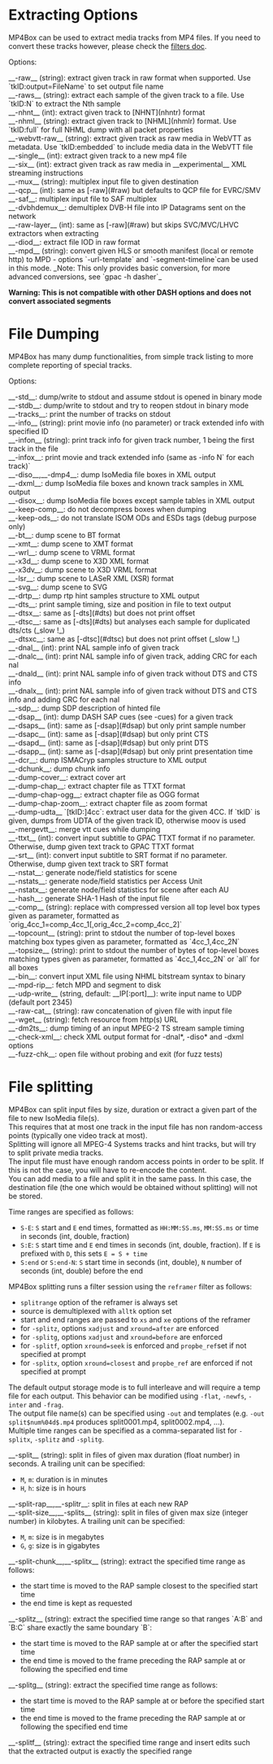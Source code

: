 <!-- automatically generated - do not edit, patch gpac/applications/mp4box/mp4box.c -->

# Extracting Options  
  
MP4Box can be used to extract media tracks from MP4 files. If you need to convert these tracks however, please check the [filters doc](Filters).  
    
Options:  
<div markdown class="option">
<a id="raw" data-level="basic">__-raw__</a> (string): extract given track in raw format when supported. Use `tkID:output=FileName` to set output file name  
</div>
<div markdown class="option">
<a id="raws" data-level="basic">__-raws__</a> (string): extract each sample of the given track to a file. Use `tkID:N` to extract the Nth sample  
</div>
<div markdown class="option">
<a id="nhnt" data-level="basic">__-nhnt__</a> (int): extract given track to [NHNT](nhntr) format  
</div>
<div markdown class="option">
<a id="nhml" data-level="basic">__-nhml__</a> (string): extract given track to [NHML](nhmlr) format. Use `tkID:full` for full NHML dump with all packet properties  
</div>
<div markdown class="option">
<a id="webvtt-raw" data-level="basic">__-webvtt-raw__</a> (string): extract given track as raw media in WebVTT as metadata. Use `tkID:embedded` to include media data in the WebVTT file  
</div>
<div markdown class="option">
<a id="single" data-level="basic">__-single__</a> (int): extract given track to a new mp4 file  
</div>
<div markdown class="option">
<a id="six" data-level="basic">__-six__</a> (int): extract given track as raw media in __experimental__ XML streaming instructions  
</div>
<div markdown class="option">
<a id="mux" data-level="basic">__-mux__</a> (string): multiplex input file to given destination  
</div>
<div markdown class="option">
<a id="qcp" data-level="basic">__-qcp__</a> (int): same as [-raw](#raw) but defaults to QCP file for EVRC/SMV  
</div>
<div markdown class="option">
<a id="saf" data-level="basic">__-saf__</a>: multiplex input file to SAF multiplex  
</div>
<div markdown class="option">
<a id="dvbhdemux" data-level="basic">__-dvbhdemux__</a>: demultiplex DVB-H file into IP Datagrams sent on the network  
</div>
<div markdown class="option">
<a id="raw-layer" data-level="basic">__-raw-layer__</a> (int): same as [-raw](#raw) but skips SVC/MVC/LHVC extractors when extracting  
</div>
<div markdown class="option">
<a id="diod" data-level="basic">__-diod__</a>: extract file IOD in raw format  
</div>
<div markdown class="option">
<a id="mpd" data-level="basic">__-mpd__</a> (string): convert given HLS or smooth manifest (local or remote http) to MPD - options `-url-template` and `-segment-timeline`can be used in this mode.    
_Note: This only provides basic conversion, for more advanced conversions, see `gpac -h dasher`_  
    

__Warning: This is not compatible with other DASH options and does not convert associated segments__  
  
</div>
  

# File Dumping  
  
    
MP4Box has many dump functionalities, from simple track listing to more complete reporting of special tracks.  
    
Options:  
<div markdown class="option">
<a id="std" data-level="basic">__-std__</a>: dump/write to stdout and assume stdout is opened in binary mode  
</div>
<div markdown class="option">
<a id="stdb" data-level="basic">__-stdb__</a>: dump/write to stdout and try to reopen stdout in binary mode  
</div>
<div markdown class="option">
<a id="tracks" data-level="basic">__-tracks__</a>: print the number of tracks on stdout  
</div>
<div markdown class="option">
<a id="info" data-level="basic">__-info__</a> (string): print movie info (no parameter) or track extended info with specified ID  
</div>
<div markdown class="option">
<a id="infon" data-level="basic">__-infon__</a> (string): print track info for given track number, 1 being the first track in the file  
</div>
<div markdown class="option">
<a id="infox" data-level="basic">__-infox__</a>: print movie and track extended info (same as -info N` for each track)`  
</div>
<div markdown class="option">
<a id="diso" data-level="basic">__-diso__</a>,__-dmp4__: dump IsoMedia file boxes in XML output  
</div>
<div markdown class="option">
<a id="dxml" data-level="basic">__-dxml__</a>: dump IsoMedia file boxes and known track samples in XML output  
</div>
<div markdown class="option">
<a id="disox" data-level="basic">__-disox__</a>: dump IsoMedia file boxes except sample tables in XML output  
</div>
<div markdown class="option">
<a id="keep-comp" data-level="basic">__-keep-comp__</a>: do not decompress boxes when dumping  
</div>
<div markdown class="option">
<a id="keep-ods" data-level="basic">__-keep-ods__</a>: do not translate ISOM ODs and ESDs tags (debug purpose only)  
</div>
<div markdown class="option">
<a id="bt" data-level="basic">__-bt__</a>: dump scene to BT format  
</div>
<div markdown class="option">
<a id="xmt" data-level="basic">__-xmt__</a>: dump scene to XMT format  
</div>
<div markdown class="option">
<a id="wrl" data-level="basic">__-wrl__</a>: dump scene to VRML format  
</div>
<div markdown class="option">
<a id="x3d" data-level="basic">__-x3d__</a>: dump scene to X3D XML format  
</div>
<div markdown class="option">
<a id="x3dv" data-level="basic">__-x3dv__</a>: dump scene to X3D VRML format  
</div>
<div markdown class="option">
<a id="lsr" data-level="basic">__-lsr__</a>: dump scene to LASeR XML (XSR) format  
</div>
<div markdown class="option">
<a id="svg" data-level="basic">__-svg__</a>: dump scene to SVG  
</div>
<div markdown class="option">
<a id="drtp" data-level="basic">__-drtp__</a>: dump rtp hint samples structure to XML output  
</div>
<div markdown class="option">
<a id="dts" data-level="basic">__-dts__</a>: print sample timing, size and position in file to text output  
</div>
<div markdown class="option">
<a id="dtsx" data-level="basic">__-dtsx__</a>: same as [-dts](#dts) but does not print offset  
</div>
<div markdown class="option">
<a id="dtsc" data-level="basic">__-dtsc__</a>: same as [-dts](#dts) but analyses each sample for duplicated dts/cts (_slow !_)  
</div>
<div markdown class="option">
<a id="dtsxc" data-level="basic">__-dtsxc__</a>: same as [-dtsc](#dtsc) but does not print offset (_slow !_)  
</div>
<div markdown class="option">
<a id="dnal" data-level="basic">__-dnal__</a> (int): print NAL sample info of given track  
</div>
<div markdown class="option">
<a id="dnalc" data-level="basic">__-dnalc__</a> (int): print NAL sample info of given track, adding CRC for each nal  
</div>
<div markdown class="option">
<a id="dnald" data-level="basic">__-dnald__</a> (int): print NAL sample info of given track without DTS and CTS info  
</div>
<div markdown class="option">
<a id="dnalx" data-level="basic">__-dnalx__</a> (int): print NAL sample info of given track without DTS and CTS info and adding CRC for each nal  
</div>
<div markdown class="option">
<a id="sdp" data-level="basic">__-sdp__</a>: dump SDP description of hinted file  
</div>
<div markdown class="option">
<a id="dsap" data-level="basic">__-dsap__</a> (int): dump DASH SAP cues (see -cues) for a given track  
</div>
<div markdown class="option">
<a id="dsaps" data-level="basic">__-dsaps__</a> (int): same as [-dsap](#dsap) but only print sample number  
</div>
<div markdown class="option">
<a id="dsapc" data-level="basic">__-dsapc__</a> (int): same as [-dsap](#dsap) but only print CTS  
</div>
<div markdown class="option">
<a id="dsapd" data-level="basic">__-dsapd__</a> (int): same as [-dsap](#dsap) but only print DTS  
</div>
<div markdown class="option">
<a id="dsapp">__-dsapp__</a> (int): same as [-dsap](#dsap) but only print presentation time  
</div>
<div markdown class="option">
<a id="dcr" data-level="basic">__-dcr__</a>: dump ISMACryp samples structure to XML output  
</div>
<div markdown class="option">
<a id="dchunk" data-level="basic">__-dchunk__</a>: dump chunk info  
</div>
<div markdown class="option">
<a id="dump-cover" data-level="basic">__-dump-cover__</a>: extract cover art  
</div>
<div markdown class="option">
<a id="dump-chap" data-level="basic">__-dump-chap__</a>: extract chapter file as TTXT format  
</div>
<div markdown class="option">
<a id="dump-chap-ogg" data-level="basic">__-dump-chap-ogg__</a>: extract chapter file as OGG format  
</div>
<div markdown class="option">
<a id="dump-chap-zoom" data-level="basic">__-dump-chap-zoom__</a>: extract chapter file as zoom format  
</div>
<div markdown class="option">
<a id="dump-udta" data-level="basic">__-dump-udta__</a> `[tkID:]4cc`: extract user data for the given 4CC. If `tkID` is given, dumps from UDTA of the given track ID, otherwise moov is used  
</div>
<div markdown class="option">
<a id="mergevtt" data-level="basic">__-mergevtt__</a>: merge vtt cues while dumping  
</div>
<div markdown class="option">
<a id="ttxt" data-level="basic">__-ttxt__</a> (int): convert input subtitle to GPAC TTXT format if no parameter. Otherwise, dump given text track to GPAC TTXT format  
</div>
<div markdown class="option">
<a id="srt" data-level="basic">__-srt__</a> (int): convert input subtitle to SRT format if no parameter. Otherwise, dump given text track to SRT format  
</div>
<div markdown class="option">
<a id="nstat" data-level="basic">__-nstat__</a>: generate node/field statistics for scene  
</div>
<div markdown class="option">
<a id="nstats" data-level="basic">__-nstats__</a>: generate node/field statistics per Access Unit  
</div>
<div markdown class="option">
<a id="nstatx" data-level="basic">__-nstatx__</a>: generate node/field statistics for scene after each AU  
</div>
<div markdown class="option">
<a id="hash" data-level="basic">__-hash__</a>: generate SHA-1 Hash of the input file  
</div>
<div markdown class="option">
<a id="comp" data-level="basic">__-comp__</a> (string): replace with compressed version all top level box types given as parameter, formatted as `orig_4cc_1=comp_4cc_1[,orig_4cc_2=comp_4cc_2]`  
</div>
<div markdown class="option">
<a id="topcount" data-level="basic">__-topcount__</a> (string): print to stdout the number of top-level boxes matching box types given as parameter, formatted as `4cc_1,4cc_2N`  
</div>
<div markdown class="option">
<a id="topsize" data-level="basic">__-topsize__</a> (string): print to stdout the number of bytes of top-level boxes matching types given as parameter, formatted as `4cc_1,4cc_2N` or `all` for all boxes  
</div>
<div markdown class="option">
<a id="bin" data-level="basic">__-bin__</a>: convert input XML file using NHML bitstream syntax to binary  
</div>
<div markdown class="option">
<a id="mpd-rip" data-level="basic">__-mpd-rip__</a>: fetch MPD and segment to disk  
</div>
<div markdown class="option">
<a id="udp-write">__-udp-write__</a> (string, default: __IP[:port]__): write input name to UDP (default port 2345)  
</div>
<div markdown class="option">
<a id="raw-cat">__-raw-cat__</a> (string): raw concatenation of given file with input file  
</div>
<div markdown class="option">
<a id="wget">__-wget__</a> (string): fetch resource from http(s) URL  
</div>
<div markdown class="option">
<a id="dm2ts" data-level="basic">__-dm2ts__</a>: dump timing of an input MPEG-2 TS stream sample timing  
</div>
<div markdown class="option">
<a id="check-xml" data-level="basic">__-check-xml__</a>: check XML output format for -dnal*, -diso* and -dxml options  
</div>
<div markdown class="option">
<a id="fuzz-chk">__-fuzz-chk__</a>: open file without probing and exit (for fuzz tests)  
</div>
    

# File splitting  
  
MP4Box can split input files by size, duration or extract a given part of the file to new IsoMedia file(s).  
This requires that at most one track in the input file has non random-access points (typically one video track at most).  
Splitting will ignore all MPEG-4 Systems tracks and hint tracks, but will try to split private media tracks.  
The input file must have enough random access points in order to be split. If this is not the case, you will have to re-encode the content.  
You can add media to a file and split it in the same pass. In this case, the destination file (the one which would be obtained without splitting) will not be stored.  
    
Time ranges are specified as follows:  

- `S-E`: `S` start and `E` end times, formatted as `HH:MM:SS.ms`, `MM:SS.ms` or time in seconds (int, double, fraction)  
- `S:E`: `S` start time and `E` end times in seconds (int, double, fraction). If `E` is prefixed with `D`, this sets `E = S + time`  
- `S:end` or `S:end-N`: `S` start time in seconds (int, double), `N` number of seconds (int, double) before the end  

    
MP4Box splitting runs a filter session using the `reframer` filter as follows:  

- `splitrange` option of the reframer is always set  
- source is demultiplexed with `alltk` option set  
- start and end ranges are passed to `xs` and `xe` options of the reframer  
- for `-splitz`, options `xadjust` and `xround=after` are enforced  
- for `-splitg`, options `xadjust` and `xround=before` are enforced  
- for `-splitf`, option `xround=seek` is enforced and `propbe_ref`set if not specified at prompt  
- for `-splitx`, option `xround=closest` and `propbe_ref` are enforced if not specified at prompt  

    
The default output storage mode is to full interleave and will require a temp file for each output. This behavior can be modified using `-flat`, `-newfs`, `-inter` and `-frag`.  
The output file name(s) can be specified using `-out` and templates (e.g. `-out split$num%04d$.mp4` produces split0001.mp4, split0002.mp4, ...).  
Multiple time ranges can be specified as a comma-separated list for `-splitx`, `-splitz` and `-splitg`.  
    
<div markdown class="option">
<a id="split" data-level="basic">__-split__</a> (string): split in files of given max duration (float number) in seconds. A trailing unit can be specified:  

- `M`, `m`: duration is in minutes  
- `H`, `h`: size is in hours  
</div>
  
<div markdown class="option">
<a id="split-rap" data-level="basic">__-split-rap__</a>,__-splitr__: split in files at each new RAP  
</div>
<div markdown class="option">
<a id="split-size" data-level="basic">__-split-size__</a>,__-splits__ (string): split in files of given max size (integer number) in kilobytes. A trailing unit can be specified:  

- `M`, `m`: size is in megabytes  
- `G`, `g`: size is in gigabytes  
</div>
  
<div markdown class="option">
<a id="split-chunk" data-level="basic">__-split-chunk__</a>,__-splitx__ (string): extract the specified time range as follows:  

- the start time is moved to the RAP sample closest to the specified start time  
- the end time is kept as requested  
</div>
  
<div markdown class="option">
<a id="splitz" data-level="basic">__-splitz__</a> (string): extract the specified time range so that ranges `A:B` and `B:C` share exactly the same boundary `B`:  

- the start time is moved to the RAP sample at or after the specified start time  
- the end time is moved to the frame preceding the RAP sample at or following the specified end time  
</div>
  
<div markdown class="option">
<a id="splitg" data-level="basic">__-splitg__</a> (string): extract the specified time range as follows:  

- the start time is moved to the RAP sample at or before the specified start time  
- the end time is moved to the frame preceding the RAP sample at or following the specified end time  
</div>
  
<div markdown class="option">
<a id="splitf" data-level="basic">__-splitf__</a> (string): extract the specified time range and insert edits such that the extracted output is exactly the specified range  
  
</div>
